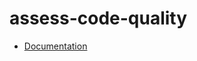 # assess-code-quality

- [Documentation](https://github.com/bakdata/ci-templates/tree/main/docs/actions/java-gradle-assess-code-quality)

